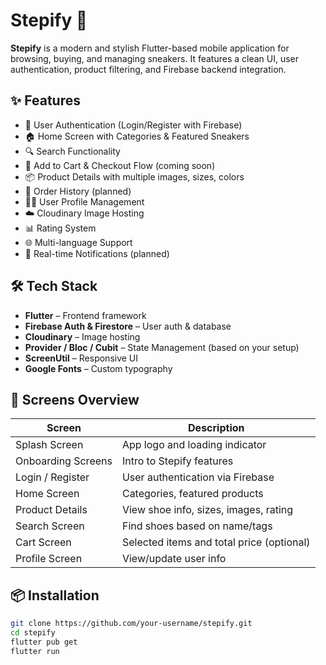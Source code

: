 # Stepify 👟

**Stepify** is a modern and stylish Flutter-based mobile application for browsing, buying, and managing sneakers. It features a clean UI, user authentication, product filtering, and Firebase backend integration.

## ✨ Features

- 🔐 User Authentication (Login/Register with Firebase)
- 🏠 Home Screen with Categories & Featured Sneakers
- 🔍 Search Functionality
- 🛒 Add to Cart & Checkout Flow (coming soon)
- 📦 Product Details with multiple images, sizes, colors
- 🧾 Order History (planned)
- 🧑‍💼 User Profile Management
- ☁️ Cloudinary Image Hosting
- 📊 Rating System
- 🌐 Multi-language Support
- 🔔 Real-time Notifications (planned)

## 🛠️ Tech Stack

- **Flutter** – Frontend framework
- **Firebase Auth & Firestore** – User auth & database
- **Cloudinary** – Image hosting
- **Provider / Bloc / Cubit** – State Management (based on your setup)
- **ScreenUtil** – Responsive UI
- **Google Fonts** – Custom typography

## 📱 Screens Overview

| Screen               | Description                               |
|----------------------|-------------------------------------------|
| Splash Screen        | App logo and loading indicator            |
| Onboarding Screens   | Intro to Stepify features                 |
| Login / Register     | User authentication via Firebase          |
| Home Screen          | Categories, featured products             |
| Product Details      | View shoe info, sizes, images, rating     |
| Search Screen        | Find shoes based on name/tags             |
| Cart Screen          | Selected items and total price (optional) |
| Profile Screen       | View/update user info                     |

## 📦 Installation

```bash
git clone https://github.com/your-username/stepify.git
cd stepify
flutter pub get
flutter run
